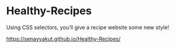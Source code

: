 # Healthy-Recipes

Using CSS selectors, you’ll give a recipe website some new style!

https://senayyakut.github.io/Healthy-Recipes/
